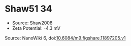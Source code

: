 <a name="material" />

# Shaw51 34
<script type="application/ld+json">
  {
    "@context": "https://schema.org/",
    "@type": "ChemicalSubstance",
    "@id": "https://egonw.github.io/nanowiki/nanowiki64.html#material",
    "http://purl.org/dc/terms/conformsTo":
      {
        "@type": "CreativeWork",
        "@id": "https://bioschemas.org/profiles/ChemicalSubstance/0.4-RELEASE/"
      },
    "identfier": "64",
    "name": "Shaw51 34",
    "url": "https://egonw.github.io/nanowiki/nanowiki64.html#material",
    "sameAs": "http://127.0.0.1/mediawiki/index.php/Special:URIResolver/Shaw51_34"
  }
</script>


* Source: [Shaw2008](articleShaw2008.md)
* Zeta Potential: -4.3 mV


Source: NanoWiki 6, doi:[10.6084/m9.figshare.11897205.v1](https://doi.org/10.6084/m9.figshare.11897205.v1)
